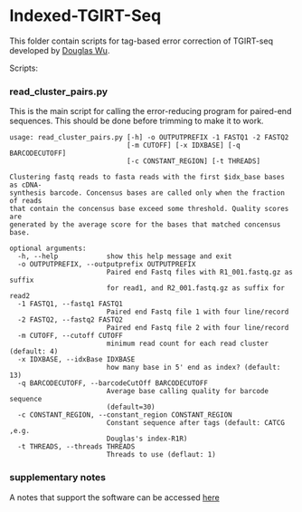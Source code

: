# Indexed-TGIRT-Seq

This folder contain scripts for tag-based error correction of TGIRT-seq developed by [Douglas Wu](mailto:wckdouglas@gmail.com).

Scripts:

### read_cluster_pairs.py ###
This is the main script for calling the error-reducing program for paired-end sequences. This should be done before trimming to make it to work.

```
usage: read_cluster_pairs.py [-h] -o OUTPUTPREFIX -1 FASTQ1 -2 FASTQ2
                             [-m CUTOFF] [-x IDXBASE] [-q BARCODECUTOFF]
                             [-c CONSTANT_REGION] [-t THREADS]

Clustering fastq reads to fasta reads with the first $idx_base bases as cDNA-
synthesis barcode. Concensus bases are called only when the fraction of reads
that contain the concensus base exceed some threshold. Quality scores are
generated by the average score for the bases that matched concensus base.

optional arguments:
  -h, --help            show this help message and exit
  -o OUTPUTPREFIX, --outputprefix OUTPUTPREFIX
                        Paired end Fastq files with R1_001.fastq.gz as suffix
                        for read1, and R2_001.fastq.gz as suffix for read2
  -1 FASTQ1, --fastq1 FASTQ1
                        Paired end Fastq file 1 with four line/record
  -2 FASTQ2, --fastq2 FASTQ2
                        Paired end Fastq file 2 with four line/record
  -m CUTOFF, --cutoff CUTOFF
                        minimum read count for each read cluster (default: 4)
  -x IDXBASE, --idxBase IDXBASE
                        how many base in 5' end as index? (default: 13)
  -q BARCODECUTOFF, --barcodeCutOff BARCODECUTOFF
                        Average base calling quality for barcode sequence
                        (default=30)
  -c CONSTANT_REGION, --constant_region CONSTANT_REGION
                        Constant sequence after tags (default: CATCG ,e.g.
                        Douglas's index-R1R)
  -t THREADS, --threads THREADS
                        Threads to use (deflaut: 1)
```

### supplementary notes ###

A notes that support the software can be accessed [here](https://htmlpreview.github.io/?https://raw.githubusercontent.com/wckdouglas/indexed-tgirt-seq/master/notes/tagBased-Error.html?token=AGGQnAIgDPPQI30g-7AYkwhIsJMcEs4lks5XpNEKwA%3D%3D)
